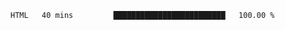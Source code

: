 
<!--START_SECTION:waka-->

```txt
HTML   40 mins         █████████████████████████   100.00 %
```

<!--END_SECTION:waka-->

